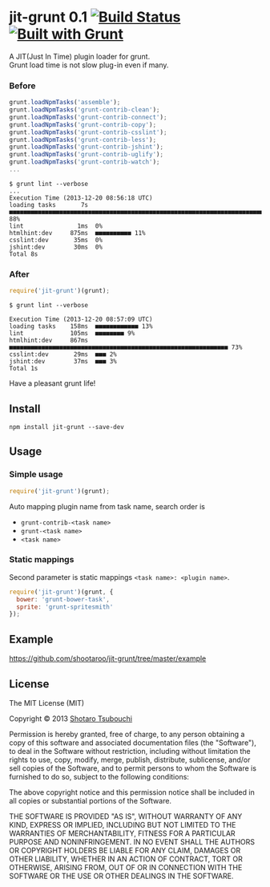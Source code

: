 # jit-grunt 0.1 [![Build Status](https://secure.travis-ci.org/shootaroo/jit-grunt.png?branch=master)](http://travis-ci.org/shootaroo/jit-grunt) [![Built with Grunt](https://cdn.gruntjs.com/builtwith.png)](http://gruntjs.com/)

A JIT(Just In Time) plugin loader for grunt.  
Grunt load time is not slow plug-in even if many.


### Before
```js
grunt.loadNpmTasks('assemble');
grunt.loadNpmTasks('grunt-contrib-clean');
grunt.loadNpmTasks('grunt-contrib-connect');
grunt.loadNpmTasks('grunt-contrib-copy');
grunt.loadNpmTasks('grunt-contrib-csslint');
grunt.loadNpmTasks('grunt-contrib-less');
grunt.loadNpmTasks('grunt-contrib-jshint');
grunt.loadNpmTasks('grunt-contrib-uglify');
grunt.loadNpmTasks('grunt-contrib-watch');
...
```

```
$ grunt lint --verbose
...
Execution Time (2013-12-20 08:56:18 UTC)
loading tasks       7s  ■■■■■■■■■■■■■■■■■■■■■■■■■■■■■■■■■■■■■■■■■■■■■■■■■■■■■■■■■■■■■■■■■■■■■■■■■■■ 88%
lint               1ms  0%
htmlhint:dev     875ms  ■■■■■■■■■■ 11%
csslint:dev       35ms  0%
jshint:dev        30ms  0%
Total 8s
```


### After
```js
require('jit-grunt')(grunt);
```

```
$ grunt lint --verbose

Execution Time (2013-12-20 08:57:09 UTC)
loading tasks    158ms  ■■■■■■■■■■■■ 13%
lint             105ms  ■■■■■■■■ 9%
htmlhint:dev     867ms  ■■■■■■■■■■■■■■■■■■■■■■■■■■■■■■■■■■■■■■■■■■■■■■■■■■■■■■■■■■■■■ 73%
csslint:dev       29ms  ■■■ 2%
jshint:dev        37ms  ■■■ 3%
Total 1s
```

Have a pleasant grunt life!


## Install
```
npm install jit-grunt --save-dev
```

## Usage

### Simple usage
```js
require('jit-grunt')(grunt);
```

Auto mapping plugin name from task name, search order is
+ `grunt-contrib-<task name>`
+ `grunt-<task name>`
+ `<task name>`


### Static mappings
Second parameter is static mappings `<task name>: <plugin name>`.
```js
require('jit-grunt')(grunt, {
  bower: 'grunt-bower-task',
  sprite: 'grunt-spritesmith'
});
```

## Example
https://github.com/shootaroo/jit-grunt/tree/master/example


## License

The MIT License (MIT)

Copyright &copy; 2013 [Shotaro Tsubouchi](https://github.com/shootaroo)

Permission is hereby granted, free of charge, to any person obtaining a copy
of this software and associated documentation files (the "Software"), to deal
in the Software without restriction, including without limitation the rights
to use, copy, modify, merge, publish, distribute, sublicense, and/or sell
copies of the Software, and to permit persons to whom the Software is
furnished to do so, subject to the following conditions:

The above copyright notice and this permission notice shall be included in
all copies or substantial portions of the Software.

THE SOFTWARE IS PROVIDED "AS IS", WITHOUT WARRANTY OF ANY KIND, EXPRESS OR
IMPLIED, INCLUDING BUT NOT LIMITED TO THE WARRANTIES OF MERCHANTABILITY,
FITNESS FOR A PARTICULAR PURPOSE AND NONINFRINGEMENT. IN NO EVENT SHALL THE
AUTHORS OR COPYRIGHT HOLDERS BE LIABLE FOR ANY CLAIM, DAMAGES OR OTHER
LIABILITY, WHETHER IN AN ACTION OF CONTRACT, TORT OR OTHERWISE, ARISING FROM,
OUT OF OR IN CONNECTION WITH THE SOFTWARE OR THE USE OR OTHER DEALINGS IN
THE SOFTWARE.
